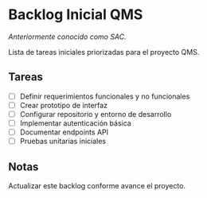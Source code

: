 # Backlog Inicial QMS

_Anteriormente conocido como SAC._

Lista de tareas iniciales priorizadas para el proyecto QMS.

## Tareas

- [ ] Definir requerimientos funcionales y no funcionales
- [ ] Crear prototipo de interfaz
- [ ] Configurar repositorio y entorno de desarrollo
- [ ] Implementar autenticación básica
- [ ] Documentar endpoints API
- [ ] Pruebas unitarias iniciales

## Notas

Actualizar este backlog conforme avance el proyecto.
